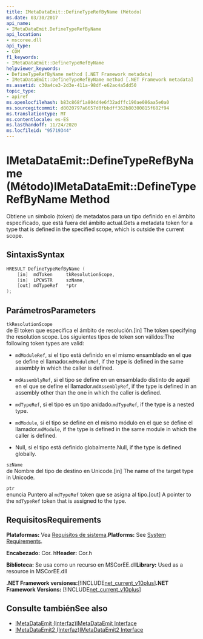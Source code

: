 ```yaml
---
title: IMetaDataEmit::DefineTypeRefByName (Método)
ms.date: 03/30/2017
api_name:
- IMetaDataEmit.DefineTypeRefByName
api_location:
- mscoree.dll
api_type:
- COM
f1_keywords:
- IMetaDataEmit::DefineTypeRefByName
helpviewer_keywords:
- DefineTypeRefByName method [.NET Framework metadata]
- IMetaDataEmit::DefineTypeRefByName method [.NET Framework metadata]
ms.assetid: c30a4ce3-2d3e-411a-98df-e62ac4a5dd50
topic_type:
- apiref
ms.openlocfilehash: b83c868f1a804d4e6f32adffc190ae086aa5e0a0
ms.sourcegitcommit: d8020797a6657d0fbbdff362b80300815f682f94
ms.translationtype: MT
ms.contentlocale: es-ES
ms.lasthandoff: 11/24/2020
ms.locfileid: "95719344"
---
```

# <a name="imetadataemitdefinetyperefbyname-method"></a><span data-ttu-id="56d8c-102">IMetaDataEmit::DefineTypeRefByName (Método)</span><span class="sxs-lookup"><span data-stu-id="56d8c-102">IMetaDataEmit::DefineTypeRefByName Method</span></span>

<span data-ttu-id="56d8c-103">Obtiene un símbolo (token) de metadatos para un tipo definido en el ámbito especificado, que está fuera del ámbito actual.</span><span class="sxs-lookup"><span data-stu-id="56d8c-103">Gets a metadata token for a type that is defined in the specified scope, which is outside the current scope.</span></span>  
  
## <a name="syntax"></a><span data-ttu-id="56d8c-104">Sintaxis</span><span class="sxs-lookup"><span data-stu-id="56d8c-104">Syntax</span></span>  
  
```cpp  
HRESULT DefineTypeRefByName (
    [in]  mdToken     tkResolutionScope,
    [in]  LPCWSTR     szName,
    [out] mdTypeRef   *ptr
);  
```  
  
## <a name="parameters"></a><span data-ttu-id="56d8c-105">Parámetros</span><span class="sxs-lookup"><span data-stu-id="56d8c-105">Parameters</span></span>  

 `tkResolutionScope`  
 <span data-ttu-id="56d8c-106">de El token que especifica el ámbito de resolución.</span><span class="sxs-lookup"><span data-stu-id="56d8c-106">[in] The token specifying the resolution scope.</span></span> <span data-ttu-id="56d8c-107">Los siguientes tipos de token son válidos:</span><span class="sxs-lookup"><span data-stu-id="56d8c-107">The following token types are valid:</span></span>  
  
- <span data-ttu-id="56d8c-108">`mdModuleRef`, si el tipo está definido en el mismo ensamblado en el que se define el llamador.</span><span class="sxs-lookup"><span data-stu-id="56d8c-108">`mdModuleRef`, if the type is defined in the same assembly in which the caller is defined.</span></span>  
  
- <span data-ttu-id="56d8c-109">`mdAssemblyRef`, si el tipo se define en un ensamblado distinto de aquél en el que se define el llamador.</span><span class="sxs-lookup"><span data-stu-id="56d8c-109">`mdAssemblyRef`, if the type is defined in an assembly other than the one in which the caller is defined.</span></span>  
  
- <span data-ttu-id="56d8c-110">`mdTypeRef`, si el tipo es un tipo anidado.</span><span class="sxs-lookup"><span data-stu-id="56d8c-110">`mdTypeRef`, if the type is a nested type.</span></span>  
  
- <span data-ttu-id="56d8c-111">`mdModule`, si el tipo se define en el mismo módulo en el que se define el llamador.</span><span class="sxs-lookup"><span data-stu-id="56d8c-111">`mdModule`, if the type is defined in the same module in which the caller is defined.</span></span>  
  
- <span data-ttu-id="56d8c-112">Null, si el tipo está definido globalmente.</span><span class="sxs-lookup"><span data-stu-id="56d8c-112">Null, if the type is defined globally.</span></span>  
  
 `szName`  
 <span data-ttu-id="56d8c-113">de Nombre del tipo de destino en Unicode.</span><span class="sxs-lookup"><span data-stu-id="56d8c-113">[in] The name of the target type in Unicode.</span></span>  
  
 `ptr`  
 <span data-ttu-id="56d8c-114">enuncia Puntero al `mdTypeRef` token que se asigna al tipo.</span><span class="sxs-lookup"><span data-stu-id="56d8c-114">[out] A pointer to the `mdTypeRef` token that is assigned to the type.</span></span>  
  
## <a name="requirements"></a><span data-ttu-id="56d8c-115">Requisitos</span><span class="sxs-lookup"><span data-stu-id="56d8c-115">Requirements</span></span>  

 <span data-ttu-id="56d8c-116">**Plataformas:** Vea [Requisitos de sistema](../../get-started/system-requirements.md).</span><span class="sxs-lookup"><span data-stu-id="56d8c-116">**Platforms:** See [System Requirements](../../get-started/system-requirements.md).</span></span>  
  
 <span data-ttu-id="56d8c-117">**Encabezado:** Cor. h</span><span class="sxs-lookup"><span data-stu-id="56d8c-117">**Header:** Cor.h</span></span>  
  
 <span data-ttu-id="56d8c-118">**Biblioteca:** Se usa como un recurso en MSCorEE.dll</span><span class="sxs-lookup"><span data-stu-id="56d8c-118">**Library:** Used as a resource in MSCorEE.dll</span></span>  
  
 <span data-ttu-id="56d8c-119">**.NET Framework versiones:**[!INCLUDE[net_current_v10plus](../../../../includes/net-current-v10plus-md.md)]</span><span class="sxs-lookup"><span data-stu-id="56d8c-119">**.NET Framework Versions:** [!INCLUDE[net_current_v10plus](../../../../includes/net-current-v10plus-md.md)]</span></span>  
  
## <a name="see-also"></a><span data-ttu-id="56d8c-120">Consulte también</span><span class="sxs-lookup"><span data-stu-id="56d8c-120">See also</span></span>

- [<span data-ttu-id="56d8c-121">IMetaDataEmit (Interfaz)</span><span class="sxs-lookup"><span data-stu-id="56d8c-121">IMetaDataEmit Interface</span></span>](imetadataemit-interface.md)
- [<span data-ttu-id="56d8c-122">IMetaDataEmit2 (Interfaz)</span><span class="sxs-lookup"><span data-stu-id="56d8c-122">IMetaDataEmit2 Interface</span></span>](imetadataemit2-interface.md)
